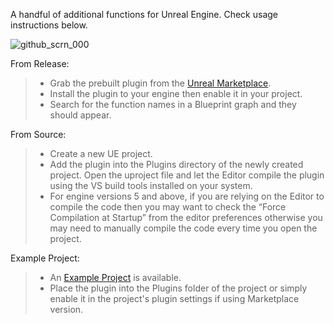 A handful of additional functions for Unreal Engine. Check usage instructions below.

![github_scrn_000](https://github.com/jawadato/native-function-library/assets/18325896/e11b2292-6d50-4b19-b616-6bf70e663ebf)


From Release:

> - Grab the prebuilt plugin from the [Unreal Marketplace](https://www.unrealengine.com/marketplace/en-US/profile/jawadato).
> - Install the plugin to your engine then enable it in your project.
> - Search for the function names in a Blueprint graph and they should appear.


From Source:

> - Create a new UE project.
> - Add the plugin into the Plugins directory of the newly created project. Open the uproject file and let the Editor compile the plugin using the VS build tools installed on your system.
> - For engine versions 5 and above, if you are relying on the Editor to compile the code then you may want to check the “Force Compilation at Startup” from the editor preferences otherwise you may need to manually compile the code every time you open the project.


Example Project:

> - An [Example Project](https://drive.filen.io/d/3ac93fb0-d49e-4d3c-af3a-0d656b3cd80c#Lw2WnEue2EQm7o60f2CWLYlHXLTkIg42) is available.
> - Place the plugin into the Plugins folder of the project or simply enable it in the project's plugin settings if using Marketplace version.
